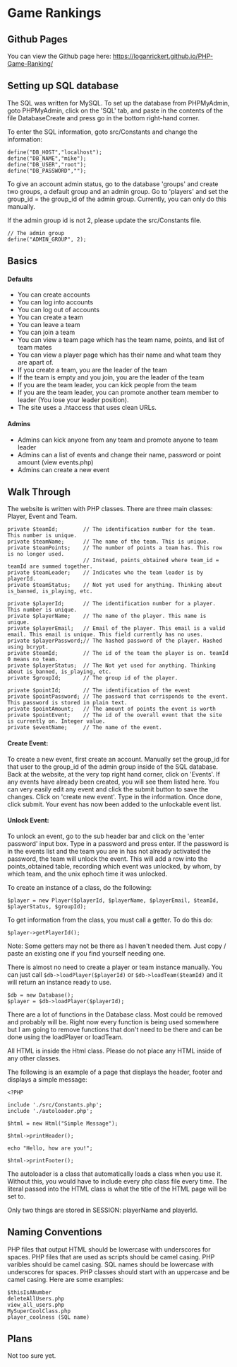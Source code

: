 # Game Rankings

## Github Pages
You can view the Github page here: https://loganrickert.github.io/PHP-Game-Ranking/

## Setting up SQL database
The SQL was written for MySQL. To set up the database from PHPMyAdmin, goto PHPMyAdmin, click on the 'SQL' tab, and paste in the contents of the file DatabaseCreate and press go in the bottom right-hand corner.

To enter the SQL information, goto src/Constants and change the information:

```
define("DB_HOST","localhost");
define("DB_NAME","mike");
define("DB_USER","root");
define("DB_PASSWORD","");
```

To give an account admin status, go to the database 'groups' and create two groups, a default group and an admin group. Go to 'players' and set the group_id = the group_id of the admin group. Currently, you can only do this manually.

If the admin group id is not 2, please update the src/Constants file.

```
// The admin group
define("ADMIN_GROUP", 2);
```

## Basics
#### Defaults
* You can create accounts
* You can log into accounts
* You can log out of accounts
* You can create a team
* You can leave a team
* You can join a team
* You can view a team page which has the team name, points, and list of team mates
* You can view a player page which has their name and what team they are apart of.
* If you create a team, you are the leader of the team
* If the team is empty and you join, you are the leader of the team
* If you are the team leader, you can kick people from the team
* If you are the team leader, you can promote another team member to leader (You lose your leader position).
* The site uses a .htaccess that uses clean URLs.

#### Admins
* Admins can kick anyone from any team and promote anyone to team leader
* Admins can a list of events and change their name, password or point amount (view events.php)
* Admins can create a new event

## Walk Through
The website is written with PHP classes. There are three main classes: Player, Event and Team.

```
private $teamId; 		// The identification number for the team. This number is unique.
private $teamName; 		// The name of the team. This is unique.
private $teamPoints;	// The number of points a team has. This row is no longer used.
						// Instead, points_obtained where team_id = teamId are summed together.
private $teamLeader;	// Indicates who the team leader is by playerId.
private $teamStatus;	// Not yet used for anything. Thinking about is_banned, is_playing, etc.
```

```
private $playerId;		// The identification number for a player. This number is unique.
private $playerName;	// The name of the player. This name is unique.
private $playerEmail;	// Email of the player. This email is a valid email. This email is unique. This field currently has no uses.
private $playerPassword;// The hashed password of the player. Hashed using bcrypt.
private $teamId;		// The id of the team the player is on. teamId 0 means no team.
private $playerStatus;	// The Not yet used for anything. Thinking about is_banned, is_playing, etc.
private $groupId;		// The group id of the player.
```

```
private $pointId;		// The identification of the event
private $pointPassword;	// The password that corrisponds to the event. This password is stored in plain text.
private $pointAmount;	// The amount of points the event is worth
private $pointEvent;	// The id of the overall event that the site is currently on. Integer value.
private $eventName;		// The name of the event.
```

#### Create Event:
To create a new event, first create an account. Manually set the group_id for that user to the group_id of the admin group inside of the SQL database. Back at the website, at the very top right hand corner, click on 'Events'. If any events have already been created, you will see them listed here. You can very easily edit any event and click the submit button to save the changes. Click on 'create new event'. Type in the information. Once done, click submit. Your event has now been added to the unlockable event list.

#### Unlock Event:
To unlock an event, go to the sub header bar and click on the 'enter password' input box. Type in a password and press enter. If the password is in the events list and the team you are in has not already activated the password, the team will unlock the event. This will add a row into the points_obtained table, recording which event was unlocked, by whom, by which team, and the unix ephoch time it was unlocked.

To create an instance of a class, do the following:

```
$player = new Player($playerId, $playerName, $playerEmail, $teamId, $playerStatus, $groupId);
```

To get information from the class, you must call a getter. To do this do:

```
$player->getPlayerId();
```

Note: Some getters may not be there as I haven't needed them. Just copy / paste an existing one if you find yourself needing one.

There is almost no need to create a player or team instance manually. You can just call ```$db->loadPlayer($playerId)``` or ```$db->loadTeam($teamId)``` and it will return an instance ready to use.

```
$db = new Database();
$player = $db->loadPlayer($playerId);
```

There are a lot of functions in the Database class. Most could be removed and probably will be. Right now every function is being used somewhere but I am going to remove functions that don't need to be there and can be done using the loadPlayer or loadTeam.

All HTML is inside the Html class. Please do not place any HTML inside of any other classes.

The following is an example of a page that displays the header, footer and displays a simple message:

```
<?PHP

include './src/Constants.php';
include './autoloader.php';

$html = new Html("Simple Message");

$html->printHeader();

echo "Hello, how are you!";

$html->printFooter();
```

The autoloader is a class that automatically loads a class when you use it. Without this, you would have to include every php class file every time. The literal passed into the HTML class is what the title of the HTML page will be set to.

Only two things are stored in SESSION: playerName and playerId.

## Naming Conventions
PHP files that output HTML should be lowercase with underscores for spaces. PHP files that are used as scripts should be camel casing. PHP varibles should be camel casing. SQL names should be lowercase with underscores for spaces. PHP classes should start with an uppercase and be camel casing. Here are some examples:

```
$thisIsANumber
deleteAllUsers.php
view_all_users.php
MySuperCoolClass.php
player_coolness (SQL name)
```

## Plans
Not too sure yet.